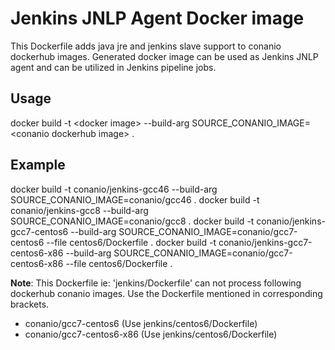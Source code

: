 # Jenkins JNLP Agent Docker image

This Dockerfile adds java jre and jenkins slave support to conanio dockerhub images.
Generated docker image can be used as Jenkins JNLP agent and can be utilized in Jenkins pipeline jobs.

## Usage
docker build -t \<docker image\> --build-arg SOURCE_CONANIO_IMAGE=\<conanio dockerhub image\> .

## Example
docker build -t conanio/jenkins-gcc46 --build-arg SOURCE_CONANIO_IMAGE=conanio/gcc46 .
docker build -t conanio/jenkins-gcc8 --build-arg SOURCE_CONANIO_IMAGE=conanio/gcc8 .
docker build -t conanio/jenkins-gcc7-centos6 --build-arg SOURCE_CONANIO_IMAGE=conanio/gcc7-centos6 --file centos6/Dockerfile .
docker build -t conanio/jenkins-gcc7-centos6-x86 --build-arg SOURCE_CONANIO_IMAGE=conanio/gcc7-centos6-x86 --file centos6/Dockerfile .

**Note**: This Dockerfile ie: 'jenkins/Dockerfile' can not process following dockerhub conanio images. Use the Dockerfile mentioned in corresponding brackets.
- conanio/gcc7-centos6  (Use jenkins/centos6/Dockerfile)
- conanio/gcc7-centos6-x86  (Use jenkins/centos6/Dockerfile)
